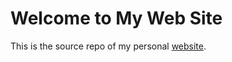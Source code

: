 # Welcome to My Web Site

This is the source repo of my personal [website](https://www.stamoun.com).
